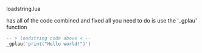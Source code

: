 loadstring.lua

has all of the code combined and fixed all you need to do is use the '_gplau' function

```lua
-- > loadstring code above < --
_gplau('print("Hello world!")')
```
